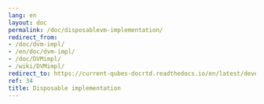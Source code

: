 ```yaml
---
lang: en
layout: doc
permalink: /doc/disposablevm-implementation/
redirect_from:
- /doc/dvm-impl/
- /en/doc/dvm-impl/
- /doc/DVMimpl/
- /wiki/DVMimpl/
redirect_to: https://current-qubes-docrtd.readthedocs.io/en/latest/developer/services/dispsablevm-implementation.html
ref: 34
title: Disposable implementation
---
```


